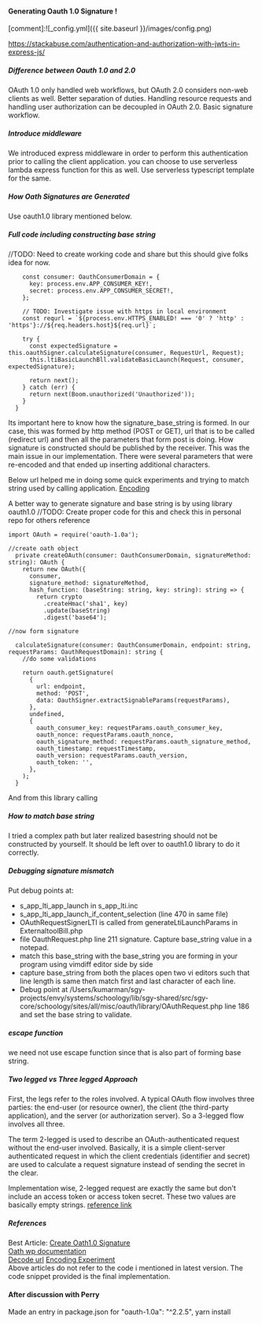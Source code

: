 #### Generating Oauth 1.0 Signature ! 
[comment]:![_config.yml]({{ site.baseurl }}/images/config.png)

https://stackabuse.com/authentication-and-authorization-with-jwts-in-express-js/

##### Difference between Oauth 1.0 and 2.0 
OAuth 1.0 only handled web workflows, but OAuth 2.0 considers non-web clients as well. Better separation of duties. Handling resource requests and handling user authorization can be decoupled in OAuth 2.0. Basic signature workflow.

##### Introduce middleware
We introduced express middleware in order to perform this authentication
prior to calling the client application. you can choose to use serverless lambda express function for this as well. 
Use serverless typescript template for the same. 

##### How Oath Signatures are Generated 
Use oauth1.0 library mentioned below. 

##### Full code including constructing base string
//TODO: Need to create working code and share but this should give folks idea for now. 
```
    const consumer: OauthConsumerDomain = {
      key: process.env.APP_CONSUMER_KEY!,
      secret: process.env.APP_CONSUMER_SECRET!,
    };

    // TODO: Investigate issue with https in local environment
    const requrl = `${process.env.HTTPS_ENABLED! === '0' ? 'http' : 'https'}://${req.headers.host}${req.url}`;

    try {
      const expectedSignature = this.oauthSigner.calculateSignature(consumer, RequestUrl, Request);
      this.ltiBasicLaunchBll.validateBasicLaunch(Request, consumer, expectedSignature);

      return next();
    } catch (err) {
      return next(Boom.unauthorized('Unauthorized'));
    }
  }
```

Its important here to know how the signature_base_string is formed. 
In our case, this was formed by http method (POST or GET), url that 
is to be called (redirect url) and then all the parameters that 
form post is doing. How signature is constructed should be published by the receiver.
This was the main issue in our implementation. There were several
parameters that were re-encoded and that ended up inserting additional 
characters. 

Below url helped me in doing some quick experiments and trying to match 
string used by calling application. 
[Encoding](https://developer.mozilla.org/en-US/docs/Web/JavaScript/Reference/Global_Objects/encodeURIComponent#:~:text=The%20encodeURIComponent()%20function%20encodes,two%20%22surrogate%22%20characters)  

A better way to generate signature and base string is by using library oauth1.0 
//TODO: Create proper code for this and check this in personal repo for others reference 
```
import OAuth = require('oauth-1.0a');

//create oath object 
  private createOAuth(consumer: OauthConsumerDomain, signatureMethod: string): OAuth {
    return new OAuth({
      consumer,
      signature_method: signatureMethod,
      hash_function: (baseString: string, key: string): string => {
        return crypto
          .createHmac('sha1', key)
          .update(baseString)
          .digest('base64');
          
//now form signature

  calculateSignature(consumer: OauthConsumerDomain, endpoint: string, requestParams: OauthRequestDomain): string {
    //do some validations

    return oauth.getSignature(
      {
        url: endpoint,
        method: 'POST',
        data: OauthSigner.extractSignableParams(requestParams),
      },
      undefined,
      {
        oauth_consumer_key: requestParams.oauth_consumer_key,
        oauth_nonce: requestParams.oauth_nonce,
        oauth_signature_method: requestParams.oauth_signature_method,
        oauth_timestamp: requestTimestamp,
        oauth_version: requestParams.oauth_version,
        oauth_token: '',
      },
    );
  }

```

And from this library calling 

##### How to match base string 
I tried a complex path but later realized basestring should not be constructed by yourself. It should be left over to oauth1.0 library to do it correctly.  

##### Debugging signature mismatch
Put debug points at: 
- s_app_lti_app_launch in s_app_lti.inc 
- s_app_lti_app_launch_if_content_selection (line 470 in same file)
- OAuthRequestSignerLTI is called from generateLtiLaunchParams in ExternaltoolBill.php
- file OauthRequest.php line 211 signature. Capture base_string value in a notepad. 
- match this base_string with the base_string you are forming in your program using vimdiff editor side by side
- capture base_string from both the places open two vi editors such that line 
length is same then match first and last character of each line.
- Debug point at /Users/kumarman/sgy-projects/envy/systems/schoology/lib/sgy-shared/src/sgy-core/schoology/sites/all/misc/oauth/library/OAuthRequest.php line 186 and set the base string to validate.



##### escape function 
we need not use escape function since that is also part of forming base string. 


##### Two legged vs Three legged Approach
First, the legs refer to the roles involved. A typical OAuth flow involves three parties: the end-user (or resource owner), the client (the third-party application), and the server (or authorization server). So a 3-legged flow involves all three.

The term 2-legged is used to describe an OAuth-authenticated request without the end-user involved. Basically, it is a simple client-server authenticated request in which the client credentials (identifier and secret) are used to calculate a request signature instead of sending the secret in the clear.

Implementation wise, 2-legged request are exactly the same but don't include an access token or access token secret. These two values are basically empty strings.
[reference link](https://stackoverflow.com/questions/5593348/difference-between-oauth-2-0-two-legged-and-three-legged-implementation#:~:text=A%20typical%20OAuth%20flow%20involves,without%20the%20end%2Duser%20involved.)



##### References <br>
Best Article: 
[Create Oath1.0 Signature](https://medium.com/@pandeysoni/how-to-create-oauth-1-0a-signature-in-node-js-7d477dead170) <br>
[Oath wp documentation](https://oauth1.wp-api.org/docs/advanced/Web.html) <br>
[Decode url](https://meyerweb.com/eric/tools/dencoder/)
[Encoding Experiment](https://developer.mozilla.org/en-US/docs/Web/JavaScript/Reference/Global_Objects/encodeURIComponent#:~:text=The%20encodeURIComponent()%20function%20encodes,two%20%22surrogate%22%20characters)  
Above articles do not refer to the code i mentioned in latest version. The code snippet provided is the final implementation. 


#### After discussion with Perry
Made an entry in package.json for "oauth-1.0a": "^2.2.5",
yarn install 



